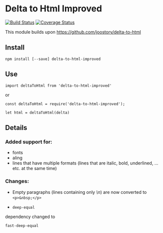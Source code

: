 # Delta to Html Improved

[![Build Status](https://travis-ci.org/joostory/delta-to-html.svg?branch=master)](https://travis-ci.org/joostory/delta-to-html)
[![Coverage Status](https://coveralls.io/repos/github/joostory/delta-to-html/badge.svg?branch=master)](https://coveralls.io/github/joostory/delta-to-html?branch=master)

This module builds upon https://github.com/joostory/delta-to-html

## Install

```
npm install [--save] delta-to-html-improved
```

## Use

```
import deltaToHtml from 'delta-to-html-improved'
```

or

```
const deltaToHtml = require('delta-to-html-improved');

let html = deltaToHtml(delta)
```

## Details

### Added support for:

- fonts
- aling
- lines that have multiple formats (lines that are italic, bold, underlined, ... etc. at the same time)

### Changes:

- Empty paragraphs (lines containing only _\n_) are now converted to `<p>&nbsp;</p>`
- ```
  deep-equal
  ```

dependency changed to

```
fast-deep-equal
```
